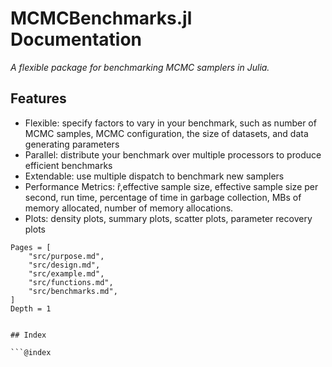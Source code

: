 # MCMCBenchmarks.jl Documentation

*A flexible package for benchmarking MCMC samplers in Julia.*

## Features

* Flexible: specify factors to vary in your benchmark, such as number of MCMC samples, MCMC configuration, the size of datasets, and data generating parameters
* Parallel: distribute your benchmark over multiple processors to produce efficient benchmarks
* Extendable: use multiple dispatch to benchmark new samplers
* Performance Metrics: r̂,effective sample size, effective sample size per second, run time, percentage of time in garbage collection, MBs of memory allocated, number of memory allocations.
* Plots: density plots, summary plots, scatter plots, parameter recovery plots



```@contents
Pages = [
    "src/purpose.md",
    "src/design.md",
    "src/example.md",
    "src/functions.md",
    "src/benchmarks.md",
]
Depth = 1


## Index

```@index
```
